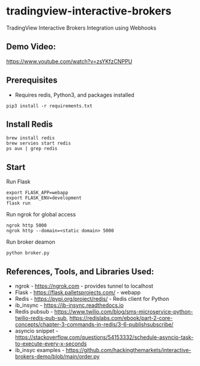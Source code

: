 # tradingview-interactive-brokers
TradingView Interactive Brokers Integration using Webhooks

## Demo Video:

https://www.youtube.com/watch?v=zsYKfzCNPPU

## Prerequisites

* Requires redis, Python3, and packages installed

```
pip3 install -r requirements.txt
```

## Install Redis

```
brew install redis
brew servies start redis
ps aux | grep redis
```

## Start
Run Flask

```
export FLASK_APP=webapp
export FLASK_ENV=development
flask run
```

Run ngrok for global access
```
ngrok http 5000
ngrok http --domain=<static domain> 5000
```

Run broker deamon
```
python broker.py
```

## References, Tools, and Libraries Used:

* ngrok - https://ngrok.com - provides tunnel to localhost
* Flask - https://flask.palletsprojects.com/ - webapp
* Redis - https://pypi.org/project/redis/ - Redis client for Python
* ib_insync - https://ib-insync.readthedocs.io
* Redis pubsub - https://www.twilio.com/blog/sms-microservice-python-twilio-redis-pub-sub, https://redislabs.com/ebook/part-2-core-concepts/chapter-3-commands-in-redis/3-6-publishsubscribe/
* asyncio snippet - https://stackoverflow.com/questions/54153332/schedule-asyncio-task-to-execute-every-x-seconds
* ib_insyc examples - https://github.com/hackingthemarkets/interactive-brokers-demo/blob/main/order.py
